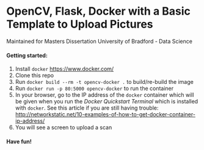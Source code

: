 # OpenCV, Flask, Docker with a Basic Template to Upload Pictures

Maintained for Masters Dissertation University of Bradford - Data Science

#### Getting started:

1. Install `docker` https://www.docker.com/
2. Clone this repo
3. Run `docker build --rm -t opencv-docker .` to build/re-build the image
4. Run `docker run -p 80:5000 opencv-docker` to run the container
5. In your browser, go to the IP address of the `docker` container which will be given when you run the _Docker Quickstart Terminal_ which is installed with `docker`. See this article if you are still having trouble: http://networkstatic.net/10-examples-of-how-to-get-docker-container-ip-address/
6. You will see a screen to upload a scan

#### Have fun!
